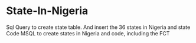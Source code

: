 # State-In-Nigeria
Sql Query to create state table. And insert the 36 states in Nigeria and state Code
MSQL to create states in Nigeria and code, including the FCT
